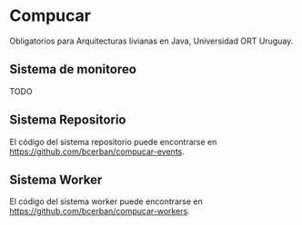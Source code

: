 # Compucar

Obligatorios para Arquitecturas livianas en Java, Universidad ORT Uruguay. 


## Sistema de monitoreo

TODO

## Sistema Repositorio

El código del sistema repositorio puede encontrarse en https://github.com/bcerban/compucar-events. 

## Sistema Worker

El código del sistema worker puede encontrarse en https://github.com/bcerban/compucar-workers.